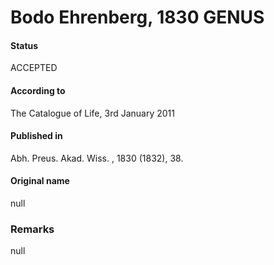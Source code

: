 Bodo Ehrenberg, 1830 GENUS
=======

#### Status
ACCEPTED

#### According to
The Catalogue of Life, 3rd January 2011

#### Published in
Abh. Preus. Akad. Wiss. , 1830 (1832), 38.

#### Original name
null

### Remarks
null